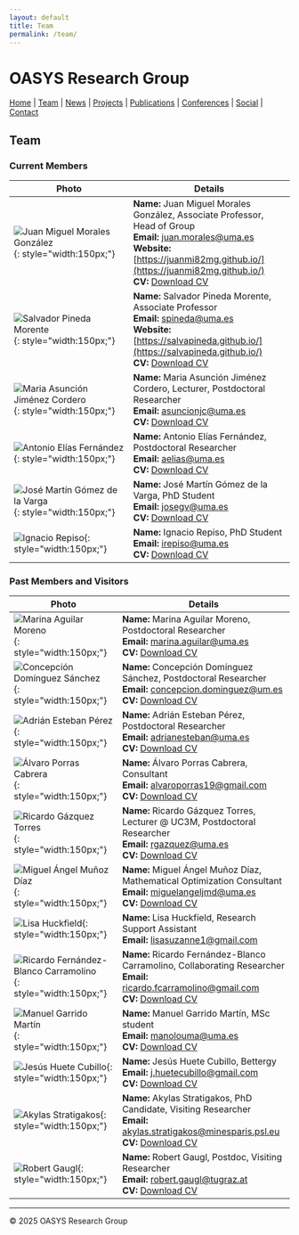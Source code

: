```yaml
---
layout: default
title: Team
permalink: /team/
---
```


# OASYS Research Group

[Home](index.html) | [Team](members.html) | [News](news.html) | [Projects](projects.html) | [Publications](publications.html) | [Conferences](conferences.html) | [Social](social.html) | [Contact](contact.html)

## Team

### Current Members

| Photo | Details |
|-------|---------|
| ![Juan Miguel Morales González](ID/juanmi.jpg){: style="width:150px;"} | **Name:** Juan Miguel Morales González, Associate Professor, Head of Group<br>**Email:** [juan.morales@uma.es](mailto:juan.morales@uma.es)<br>**Website:** [https://juanmi82mg.github.io/](https://juanmi82mg.github.io/)<br>**CV:** [Download CV](CV/juanmi.pdf) |
| ![Salvador Pineda Morente](ID/salva.jpeg){: style="width:150px;"} | **Name:** Salvador Pineda Morente, Associate Professor<br>**Email:** [spineda@uma.es](mailto:spineda@uma.es)<br>**Website:** [https://salvapineda.github.io/](https://salvapineda.github.io/)<br>**CV:** [Download CV](CV/salva.pdf) |
| ![Maria Asunción Jiménez Cordero](ID/asun.jpg){: style="width:150px;"} | **Name:** Maria Asunción Jiménez Cordero, Lecturer, Postdoctoral Researcher<br>**Email:** [asuncionjc@uma.es](mailto:asuncionjc@uma.es)<br>**CV:** [Download CV](CV/asun.pdf) |
| ![Antonio Elías Fernández](ID/antonio.jpg){: style="width:150px;"} | **Name:** Antonio Elías Fernández, Postdoctoral Researcher<br>**Email:** [aelias@uma.es](mailto:aelias@uma.es)<br>**CV:** [Download CV](CV/antonio.pdf) |
| ![José Martín Gómez de la Varga](ID/jose.jpg){: style="width:150px;"} | **Name:** José Martín Gómez de la Varga, PhD Student<br>**Email:** [josegv@uma.es](mailto:josegv@uma.es)<br>**CV:** [Download CV](CV/jose.pdf) |
| ![Ignacio Repiso](ID/nacho.jpg){: style="width:150px;"} | **Name:** Ignacio Repiso, PhD Student<br>**Email:** [irepiso@uma.es](mailto:irepiso@uma.es)<br>**CV:** [Download CV](CV/nacho.pdf) |

### Past Members and Visitors

| Photo | Details |
|-------|---------|
| ![Marina Aguilar Moreno](ID/marina.jpg){: style="width:150px;"} | **Name:** Marina Aguilar Moreno, Postdoctoral Researcher<br>**Email:** [marina.aguilar@uma.es](mailto:marina.aguilar@uma.es)<br>**CV:** [Download CV](CV/marina.pdf) |
| ![Concepción Domínguez Sánchez](ID/conchi.jpg){: style="width:150px;"} | **Name:** Concepción Domínguez Sánchez, Postdoctoral Researcher<br>**Email:** [concepcion.dominguez@um.es](mailto:concepcion.dominguez@um.es)<br>**CV:** [Download CV](cv/concepcion.pdf) |
| ![Adrián Esteban Pérez](ID/adrian.jpg){: style="width:150px;"} | **Name:** Adrián Esteban Pérez, Postdoctoral Researcher<br>**Email:** [adrianesteban@uma.es](mailto:adrianesteban@uma.es)<br>**CV:** [Download CV](cv/adrian.pdf) |
| ![Álvaro Porras Cabrera](ID/alvaro.jpg){: style="width:150px;"} | **Name:** Álvaro Porras Cabrera, Consultant<br>**Email:** [alvaroporras19@gmail.com](mailto:alvaroporras19@gmail.com)<br>**CV:** [Download CV](cv/alvaro.pdf) |
| ![Ricardo Gázquez Torres](ID/ricardo2.jpg){: style="width:150px;"} | **Name:** Ricardo Gázquez Torres, Lecturer @ UC3M, Postdoctoral Researcher<br>**Email:** [rgazquez@uma.es](mailto:rgazquez@uma.es)<br>**CV:** [Download CV](cv/ricardo.pdf) |
| ![Miguel Ángel Muñoz Díaz](ID/miguel.png){: style="width:150px;"} | **Name:** Miguel Ángel Muñoz Díaz, Mathematical Optimization Consultant<br>**Email:** [miguelangeljmd@uma.es](mailto:miguelangeljmd@uma.es)<br>**CV:** [Download CV](cv/miguel.pdf) |
| ![Lisa Huckfield](ID/lisa.jpg){: style="width:150px;"} | **Name:** Lisa Huckfield, Research Support Assistant<br>**Email:** [lisasuzanne1@gmail.com](mailto:lisasuzanne1@gmail.com) |
| ![Ricardo Fernández-Blanco Carramolino](ID/ricardo1.png){: style="width:150px;"} | **Name:** Ricardo Fernández-Blanco Carramolino, Collaborating Researcher<br>**Email:** [ricardo.fcarramolino@gmail.com](mailto:ricardo.fcarramolino@gmail.com)<br>**CV:** [Download CV](cv/ricardo_fb.pdf) |
| ![Manuel Garrido Martín](ID/manuel.jpg){: style="width:150px;"} | **Name:** Manuel Garrido Martín, MSc student<br>**Email:** [manolouma@uma.es](mailto:manolouma@uma.es)<br>**CV:** [Download CV](cv/manuel.pdf) |
| ![Jesús Huete Cubillo](ID/jesus.jpg){: style="width:150px;"} | **Name:** Jesús Huete Cubillo, Bettergy<br>**Email:** [j.huetecubillo@gmail.com](mailto:j.huetecubillo@gmail.com)<br>**CV:** [Download CV](cv/jesus.pdf) |
| ![Akylas Stratigakos](ID/akylas.png){: style="width:150px;"} | **Name:** Akylas Stratigakos, PhD Candidate, Visiting Researcher<br>**Email:** [akylas.stratigakos@minesparis.psl.eu](mailto:akylas.stratigakos@minesparis.psl.eu)<br>**CV:** [Download CV](cv/akylas.pdf) |
| ![Robert Gaugl](ID/robert.jpg){: style="width:150px;"} | **Name:** Robert Gaugl, Postdoc, Visiting Researcher<br>**Email:** [robert.gaugl@tugraz.at](mailto:robert.gaugl@tugraz.at)<br>**CV:** [Download CV](cv/robert.pdf) |

---

© 2025 OASYS Research Group